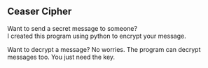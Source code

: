 ## Ceaser Cipher

Want to send a secret message to someone?  
I created this program using python to encrypt your message.

Want to decrypt a message?
No worries. The program can decrypt messages too. You just need the key.
